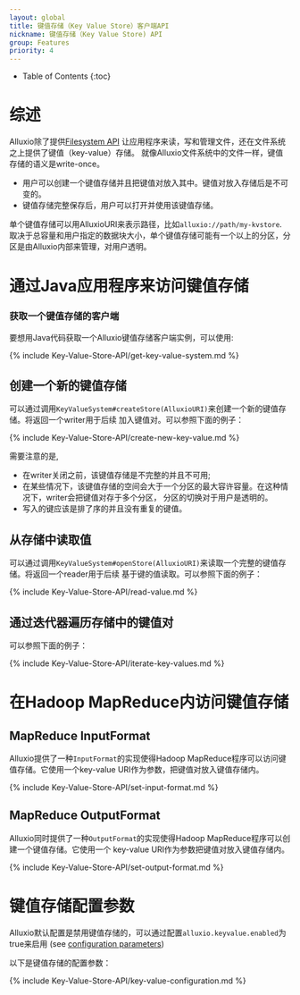```yaml
---
layout: global
title: 键值存储（Key Value Store）客户端API
nickname: 键值存储（Key Value Store) API
group: Features
priority: 4
---
```


* Table of Contents
{:toc}

# 综述
Alluxio除了提供[Filesystem API](File-System-API.html) 让应用程序来读，写和管理文件，还在文件系统
之上提供了键值（key-value）存储。
就像Alluxio文件系统中的文件一样，键值存储的语义是write-once。

* 用户可以创建一个键值存储并且把键值对放入其中。键值对放入存储后是不可变的。 
* 键值存储完整保存后，用户可以打开并使用该键值存储。

单个键值存储可以用AlluxioURI来表示路径，比如`alluxio://path/my-kvstore`.
取决于总容量和用户指定的数据块大小，单个键值存储可能有一个以上的分区，分区是由Alluxio内部来管理，对用户透明。

# 通过Java应用程序来访问键值存储

### 获取一个键值存储的客户端

要想用Java代码获取一个Alluxio键值存储客户端实例，可以使用:

{% include Key-Value-Store-API/get-key-value-system.md %}

## 创建一个新的键值存储

可以通过调用`KeyValueSystem#createStore(AlluxioURI)`来创建一个新的键值存储。将返回一个writer用于后续
加入键值对。可以参照下面的例子：

{% include Key-Value-Store-API/create-new-key-value.md %}

需要注意的是, 

* 在writer关闭之前，该键值存储是不完整的并且不可用;
* 在某些情况下，该键值存储的空间会大于一个分区的最大容许容量。在这种情况下，writer会把键值对存于多个分区，
分区的切换对于用户是透明的。
* 写入的键应该是排了序的并且没有重复的键值。

## 从存储中读取值

可以通过调用`KeyValueSystem#openStore(AlluxioURI)`来读取一个完整的键值存储。将返回一个reader用于后续
基于键的值读取。可以参照下面的例子：

{% include Key-Value-Store-API/read-value.md %}

## 通过迭代器遍历存储中的键值对

可以参照下面的例子：

{% include Key-Value-Store-API/iterate-key-values.md %}

# 在Hadoop MapReduce内访问键值存储
 
## MapReduce InputFormat

Alluxio提供了一种`InputFormat`的实现使得Hadoop MapReduce程序可以访问键值存储。它使用一个key-value 
URI作为参数，把键值对放入键值存储内。
 
{% include Key-Value-Store-API/set-input-format.md %}


## MapReduce OutputFormat
Alluxio同时提供了一种`OutputFormat`的实现使得Hadoop MapReduce程序可以创建一个键值存储。它使用一个
key-value URI作为参数把键值对放入键值存储内。
 
{% include Key-Value-Store-API/set-output-format.md %}

# 键值存储配置参数

Alluxio默认配置是禁用键值存储的，可以通过配置`alluxio.keyvalue.enabled`为true来启用 (see 
[configuration parameters](Configuration-Settings.html))

以下是键值存储的配置参数：

{% include Key-Value-Store-API/key-value-configuration.md %}